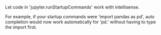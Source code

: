 Let code in 'jupyter.runStartupCommands' work with intellisense. 

For example, if your startup commands were 'import pandas as pd', auto completion would now work automatically for 'pd.' without having to type the import first.